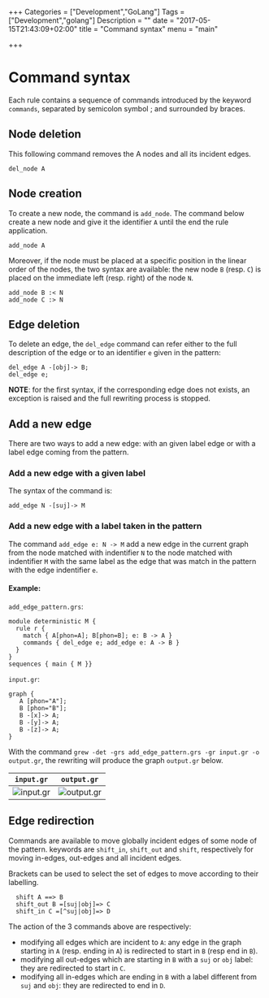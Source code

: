 +++
Categories = ["Development","GoLang"]
Tags = ["Development","golang"]
Description = ""
date = "2017-05-15T21:43:09+02:00"
title = "Command syntax"
menu = "main"

+++

# Command syntax
Each rule contains a sequence of commands introduced by the keyword `commands`, separated by semicolon symbol ; and surrounded by braces.

## Node deletion
This following command removes the A nodes and all its incident edges.
~~~grew
del_node A
~~~

## Node creation
To create a new node, the command is `add_node`.
The command below create a new node and give it the identifier `A` until the end the rule application.

~~~grew
add_node A
~~~

Moreover, if the node must be placed at a specific position in the linear order of the nodes, the two syntax are available: the new node `B` (resp. `C`) is placed on the immediate left (resp. right) of the node `N`.
~~~grew
add_node B :< N
add_node C :> N
~~~

## Edge deletion
To delete an edge, the `del_edge` command can refer either to the full description of the edge or to an identifier `e` given in the pattern:

~~~grew
del_edge A -[obj]-> B;
del_edge e;
~~~

**NOTE**: for the first syntax, if the corresponding edge does not exists, an exception is raised and the full rewriting process is stopped.

## Add a new edge
There are two ways to add a new edge: with an given label edge or with a label edge coming from the pattern.

### Add a new edge with a given label
The syntax of the command is:
~~~grew
add_edge N -[suj]-> M
~~~

### Add a new edge with a label taken in the pattern
The command `add_edge e: N -> M` add a new edge in the current graph from the node matched with indentifier `N` to the node matched with indentifier `M` with the same label as the edge that was match in the pattern with the edge indentifier `e`.

#### Example:
`add_edge_pattern.grs`:
~~~grew
module deterministic M {
  rule r {
    match { A[phon=A]; B[phon=B]; e: B -> A }
    commands { del_edge e; add_edge e: A -> B }
  }
}
sequences { main { M }}
~~~

`input.gr`:
~~~grew
graph {
   A [phon="A"];
   B [phon="B"];
   B -[x]-> A;
   B -[y]-> A;
   B -[z]-> A;
}
~~~

With the command `grew -det -grs add_edge_pattern.grs -gr input.gr -o output.gr`, the rewriting will produce the graph `output.gr` below.

| `input.gr` | `output.gr` |
|:---:|:---:|
| ![input.gr](/examples/add_edge_pattern/in.svg) | ![output.gr](/examples/add_edge_pattern/out.svg) |

## Edge redirection
Commands are available to move globally incident edges of some node of the pattern.
keywords are `shift_in`, `shift_out` and `shift`, respectively for moving in-edges, out-edges and all incident edges.

Brackets can be used to select the set of edges to move according to their labelling.

~~~grew
  shift A ==> B
  shift_out B =[suj|obj]=> C
  shift_in C =[^suj|obj]=> D
~~~

The action of the 3 commands above are respectively:

  * modifying all edges which are incident to `A`: any edge in the graph starting in `A` (resp. ending in `A`) is redirected to start in `B` (resp end in `B`).
  * modifying all out-edges which are starting in `B` with a `suj` or `obj` label: they are redirected to start in `C`.
  * modifying all in-edges which are ending in `B` with a label different from `suj` and `obj`: they are redirected to end in `D`.



